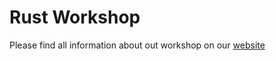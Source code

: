 # Rust Workshop

Please find all information about out workshop on our [website](https://rust.ipworkshop.ro/)

